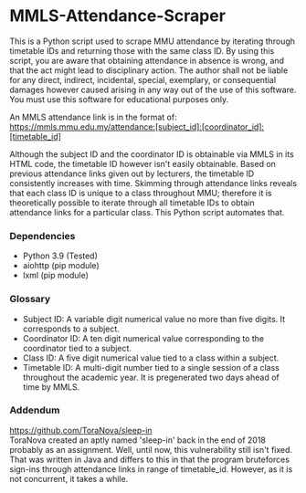 # MMLS-Attendance-Scraper
This is a Python script used to scrape MMU attendance by iterating through timetable IDs and returning those with the same class ID. By using this script, you are aware that obtaining attendance in absence is wrong, and that the act might lead to disciplinary action. The author shall not be liable for any direct, indirect, incidental, special, exemplary, or consequential damages however caused arising in any way out of the use of this software. You must use this software for educational purposes only.

An MMLS attendance link is in the format of:  
https://mmls.mmu.edu.my/attendance:[subject_id]:[coordinator_id]:[timetable_id]

Although the subject ID and the coordinator ID is obtainable via MMLS in its HTML code, the timetable ID however isn't easily obtainable. Based on previous attendance links given out by lecturers, the timetable ID consistently increases with time. Skimming through attendance links reveals that each class ID is unique to a class throughout MMU; therefore it is theoretically possible to iterate through all timetable IDs to obtain attendance links for a particular class. This Python script automates that.

### Dependencies
- Python 3.9 (Tested)
- aiohttp (pip module)
- lxml (pip module)

### Glossary
- Subject ID: A variable digit numerical value no more than five digits. It corresponds to a subject.
- Coordinator ID: A ten digit numerical value corresponding to the coordinator tied to a subject.
- Class ID: A five digit numerical value tied to a class within a subject.
- Timetable ID: A multi-digit number tied to a single session of a class throughout the academic year. It is pregenerated two days ahead of time by MMLS.

### Addendum
https://github.com/ToraNova/sleep-in  
ToraNova created an aptly named 'sleep-in' back in the end of 2018 probably as an assignment. Well, until now, this vulnerability still isn't fixed. That was written in Java and differs to this in that the program bruteforces sign-ins through attendance links in range of timetable_id. However, as it is not concurrent, it takes a while.
